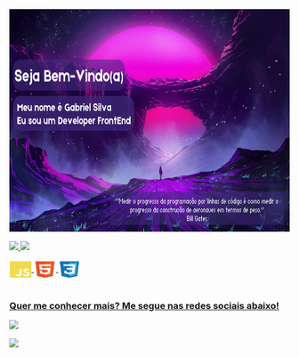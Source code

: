   <div class="header">
   <img align="center" alt="Coding" height="400px" width="1920px" 
   src="image1.png">
  </div><br>

<div>
   <a href="https://github.com/gabrielsilvva">
   <img width=400px src="https://github-readme-stats.vercel.app/api?username=gabrielsilvva&show_icons=true&theme=tokyonight&include_all_commits=true&count_private=true"/>
   <img width=400px src="https://github-readme-stats.vercel.app/api/top-langs/?username=gabrielsilvva&layout=compact&langs_count=6&theme=tokyonight"/>

</div>
<div style="display: inline_block"><br>
  <img align="center" alt="Js" height="30" width="40" src="https://raw.githubusercontent.com/devicons/devicon/master/icons/javascript/javascript-plain.svg">
  <img align="center" alt="HTML" height="30" width="40" src="https://raw.githubusercontent.com/devicons/devicon/master/icons/html5/html5-original.svg">
  <img align="center" alt="CSS" height="30" width="40" src="https://raw.githubusercontent.com/devicons/devicon/master/icons/css3/css3-original.svg">
</div>
 
 <br>
 
  ### Quer me conhecer mais? Me segue nas redes sociais abaixo!
 
<div class= redessociais> 
  
  <a href="https://instagram.com/u.silwa" target="_blank"><img src="https://img.shields.io/badge/-Instagram-%23E4405F?style=for-the-badge&logo=instagram&logoColor=white" target="_blank"></a>

  <a href = "gabrielsilva.edifi@gmail.com"><img src="https://img.shields.io/badge/-Gmail-%23333?style=for-the-badge&logo=gmail&logoColor=white" target="_blank"></a>
 
   

</div>
